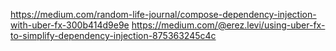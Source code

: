 https://medium.com/random-life-journal/compose-dependency-injection-with-uber-fx-300b414d9e9e
https://medium.com/@erez.levi/using-uber-fx-to-simplify-dependency-injection-875363245c4c
